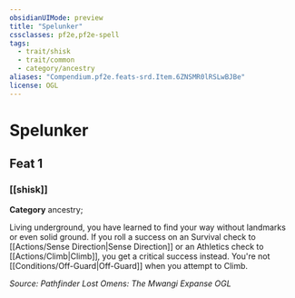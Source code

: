 ```yaml
---
obsidianUIMode: preview
title: "Spelunker"
cssclasses: pf2e,pf2e-spell
tags:
  - trait/shisk
  - trait/common
  - category/ancestry
aliases: "Compendium.pf2e.feats-srd.Item.6ZNSMR0lRSLwBJBe"
license: OGL
---
```

# Spelunker
## Feat 1
### [[shisk]]

**Category** ancestry; 




Living underground, you have learned to find your way without landmarks or even solid ground. If you roll a success on an Survival check to [[Actions/Sense Direction|Sense Direction]] or an Athletics check to [[Actions/Climb|Climb]], you get a critical success instead. You're not [[Conditions/Off-Guard|Off-Guard]] when you attempt to Climb.

*Source: Pathfinder Lost Omens: The Mwangi Expanse*
*OGL*